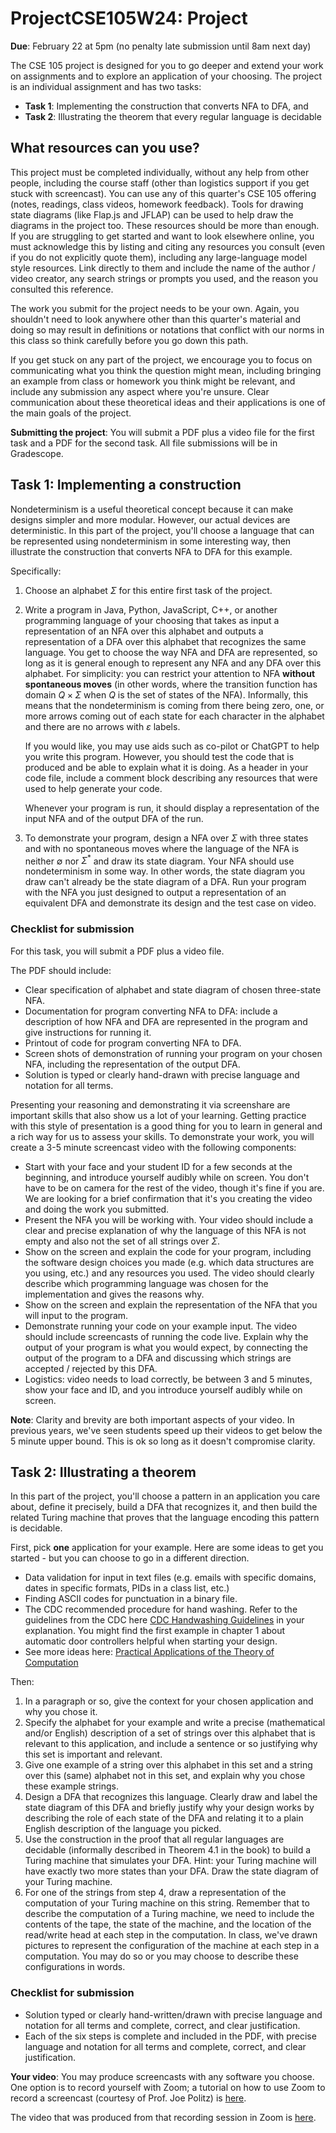 # ProjectCSE105W24: Project

**Due**: February 22 at 5pm (no penalty late submission until 8am next day)

The CSE 105 project is designed for you to go deeper and extend your work on assignments and to explore an application of your choosing. The project is an individual assignment and has two tasks:

- **Task 1**: Implementing the construction that converts NFA to DFA, and
- **Task 2**: Illustrating the theorem that every regular language is decidable

## What resources can you use?

This project must be completed individually, without any help from other people, including the course staff (other than logistics support if you get stuck with screencast). You can use any of this quarter's CSE 105 offering (notes, readings, class videos, homework feedback). Tools for drawing state diagrams (like Flap.js and JFLAP) can be used to help draw the diagrams in the project too. These resources should be more than enough. If you are struggling to get started and want to look elsewhere online, you must acknowledge this by listing and citing any resources you consult (even if you do not explicitly quote them), including any large-language model style resources. Link directly to them and include the name of the author / video creator, any search strings or prompts you used, and the reason you consulted this reference.

The work you submit for the project needs to be your own. Again, you shouldn't need to look anywhere other than this quarter's material and doing so may result in definitions or notations that conflict with our norms in this class so think carefully before you go down this path.

If you get stuck on any part of the project, we encourage you to focus on communicating what you think the question might mean, including bringing an example from class or homework you think might be relevant, and include any submission any aspect where you're unsure. Clear communication about these theoretical ideas and their applications is one of the main goals of the project.

**Submitting the project**: You will submit a PDF plus a video file for the first task and a PDF for the second task. All file submissions will be in Gradescope.

## Task 1: Implementing a construction

Nondeterminism is a useful theoretical concept because it can make designs simpler and more modular. However, our actual devices are deterministic. In this part of the project, you'll choose a language that can be represented using nondeterminism in some interesting way, then illustrate the construction that converts NFA to DFA for this example.

Specifically:

1. Choose an alphabet $\Sigma$ for this entire first task of the project.
2. Write a program in Java, Python, JavaScript, C++, or another programming language of your choosing that takes as input a representation of an NFA over this alphabet and outputs a representation of a DFA over this alphabet that recognizes the same language. You get to choose the way NFA and DFA are represented, so long as it is general enough to represent any NFA and any DFA over this alphabet. For simplicity: you can restrict your attention to NFA **without spontaneous moves** (in other words, where the transition function has domain $Q \times \Sigma$ when $Q$ is the set of states of the NFA). Informally, this means that the nondeterminism is coming from there being zero, one, or more arrows coming out of each state for each character in the alphabet and there are no arrows with $\varepsilon$ labels.

    If you would like, you may use aids such as co-pilot or ChatGPT to help you write this program. However, you should test the code that is produced and be able to explain what it is doing. As a header in your code file, include a comment block describing any resources that were used to help generate your code.

    Whenever your program is run, it should display a representation of the input NFA and of the output DFA of the run.

3. To demonstrate your program, design a NFA over $\Sigma$ with three states and with no spontaneous moves where the language of the NFA is neither $\emptyset$ nor $\Sigma^*$ and draw its state diagram. Your NFA should use nondeterminism in some way. In other words, the state diagram you draw can't already be the state diagram of a DFA. Run your program with the NFA you just designed to output a representation of an equivalent DFA and demonstrate its design and the test case on video.

### Checklist for submission

For this task, you will submit a PDF plus a video file.

The PDF should include:

- Clear specification of alphabet and state diagram of chosen three-state NFA.
- Documentation for program converting NFA to DFA: include a description of how NFA and DFA are represented in the program and give instructions for running it.
- Printout of code for program converting NFA to DFA.
- Screen shots of demonstration of running your program on your chosen NFA, including the representation of the output DFA.
- Solution is typed or clearly hand-drawn with precise language and notation for all terms.

Presenting your reasoning and demonstrating it via screenshare are important skills that also show us a lot of your learning. Getting practice with this style of presentation is a good thing for you to learn in general and a rich way for us to assess your skills. To demonstrate your work, you will create a 3-5 minute screencast video with the following components:

- Start with your face and your student ID for a few seconds at the beginning, and introduce yourself audibly while on screen. You don't have to be on camera for the rest of the video, though it's fine if you are. We are looking for a brief confirmation that it's you creating the video and doing the work you submitted.
- Present the NFA you will be working with. Your video should include a clear and precise explanation of why the language of this NFA is not empty and also not the set of all strings over $\Sigma$.
- Show on the screen and explain the code for your program, including the software design choices you made (e.g. which data structures are you using, etc.) and any resources you used. The video should clearly describe which programming language was chosen for the implementation and gives the reasons why.
- Show on the screen and explain the representation of the NFA that you will input to the program.
- Demonstrate running your code on your example input. The video should include screencasts of running the code live. Explain why the output of your program is what you would expect, by connecting the output of the program to a DFA and discussing which strings are accepted / rejected by this DFA.
- Logistics: video needs to load correctly, be between 3 and 5 minutes, show your face and ID, and you introduce yourself audibly while on screen.

**Note**: Clarity and brevity are both important aspects of your video. In previous years, we've seen students speed up their videos to get below the 5 minute upper bound. This is ok so long as it doesn't compromise clarity.

## Task 2: Illustrating a theorem

In this part of the project, you'll choose a pattern in an application you care about, define it precisely, build a DFA that recognizes it, and then build the related Turing machine that proves that the language encoding this pattern is decidable.

First, pick **one** application for your example. Here are some ideas to get you started - but you can choose to go in a different direction.

- Data validation for input in text files (e.g. emails with specific domains, dates in specific formats, PIDs in a class list, etc.)
- Finding ASCII codes for punctuation in a binary file.
- The CDC recommended procedure for hand washing. Refer to the guidelines from the CDC here [CDC Handwashing Guidelines](https://www.cdc.gov/handwashing/index.html) in your explanation. You might find the first example in chapter 1 about automatic door controllers helpful when starting your design.
- See more ideas here: [Practical Applications of the Theory of Computation](https://theory-cs.github.io/files/practical-applications-of-theory-of-computation.pdf)

Then:

1. In a paragraph or so, give the context for your chosen application and why you chose it.
2. Specify the alphabet for your example and write a precise (mathematical and/or English) description of a set of strings over this alphabet that is relevant to this application, and include a sentence or so justifying why this set is important and relevant.
3. Give one example of a string over this alphabet in this set and a string over this (same) alphabet not in this set, and explain why you chose these example strings.
4. Design a DFA that recognizes this language. Clearly draw and label the state diagram of this DFA and briefly justify why your design works by describing the role of each state of the DFA and relating it to a plain English description of the language you picked.
5. Use the construction in the proof that all regular languages are decidable (informally described in Theorem 4.1 in the book) to build a Turing machine that simulates your DFA. Hint: your Turing machine will have exactly two more states than your DFA. Draw the state diagram of your Turing machine.
6. For one of the strings from step 4, draw a representation of the computation of your Turing machine on this string. Remember that to describe the computation of a Turing machine, we need to include the contents of the tape, the state of the machine, and the location of the read/write head at each step in the computation. In class, we've drawn pictures to represent the configuration of the machine at each step in a computation. You may do so or you may choose to describe these configurations in words.

### Checklist for submission

- Solution typed or clearly hand-written/drawn with precise language and notation for all terms and complete, correct, and clear justification.
- Each of the six steps is complete and included in the PDF, with precise language and notation for all terms and complete, correct, and clear justification.

**Your video**: You may produce screencasts with any software you choose. One option is to record yourself with Zoom; a tutorial on how to use Zoom to record a screencast (courtesy of Prof. Joe Politz) is [here](https://drive.google.com/open?id=1KROMAQuTCk40zwrEFotlYSJJQdcG_GUU).

The video that was produced from that recording session in Zoom is [here](https://drive.google.com/open?id=1MxJN6CQcXqIbOekDYMxjh7mTt1TyRVMl).
